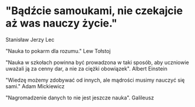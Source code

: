 # "Bądźcie samoukami, nie czekajcie aż was nauczy życie."
 Stanisław Jerzy Lec

"Nauka to pokarm dla rozumu."
 Lew Tołstoj

"Nauka w szkołach powinna być prowadzona w taki sposób, aby uczniowie uważali ją za cenny dar, a nie za ciężki obowiązek". 
 Albert Einstein

"Wiedzę możemy zdobywać od innych, ale mądrości musimy nauczyć się sami." 
 Adam Mickiewicz

"Nagromadzenie danych to nie jest jeszcze nauka". 
 Galileusz